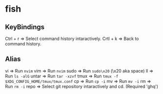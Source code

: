 # fish

## KeyBindings
Ctrl + r => Select command history intaractively.
Crtl + k => Back to command history.

## Alias
vi     => Run `nvim`
vim    => Run `nvim`
sudo   => Run `sudo\x20` (\x20 aka space)
ll     => Run `ls -alG`
untar  => Run `tar -xzvf`
tmux   => Run `tmux -f $XDG_CONFIG_HOME/tmux/tmux.conf`
cp     => Run `cp -i`
mv     => Run `mv -i`
rm     => Run `rm -i`
repo   => Select git repository intaractively and cd. (Required 'ghq')
